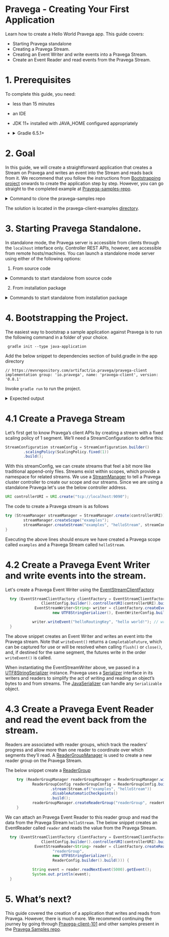 <!--
Copyright (c) Dell Inc., or its subsidiaries. All Rights Reserved.

Licensed under the Apache License, Version 2.0 (the "License");
you may not use this file except in compliance with the License.
You may obtain a copy of the License at

    http://www.apache.org/licenses/LICENSE-2.0
-->
# Pravega - Creating Your First Application

Learn how to create a Hello World Pravega app. This guide covers:
* Starting Pravega standalone
* Creating a Pravega Stream.
* Creating an Event Writer and write events into a Pravega Stream.
* Create an Event Reader and read events from the Pravega Stream.

 
# 1. Prerequisites
To complete this guide, you need:
* less than 15 minutes
* an IDE
* JDK 11+ installed with JAVA_HOME configured appropriately
* <details>
  <summary>Gradle 6.5.1+</summary>
  Installation : https://gradle.org/install/
  
  !! Verify Gradle is using the Java you expect. You can verify which JDK Gradle uses by running `gradle --version`.!!
</details>

# 2. Goal
In this guide, we will create a straightforward application that creates a Stream on Pravega and writes an event into the Stream and reads back from it.
We recommend that you follow the instructions from [Bootstrapping project](#4-Bootstrapping-the-Project) onwards to create the application step by step.
However, you can go straight to the completed example at [Pravega-samples-repo](https://github.com/pravega/pravega-samples).

<details>
<summary>Command to clone the pravega-samples repo</summary>
<p>

```java
git clone https://github.com/pravega/pravega-samples.git

```

</p>
</details>  


The solution is located in the pravega-client-examples [directory]( https://github.com/pravega/pravega-samples/tree/master/pravega-client-examples/src/main/java/io/pravega/example/gettingstarted ).

# 3. Starting Pravega Standalone.
In standalone mode, the Pravega server is accessible from clients through the `localhost` interface only. Controller REST APIs, however, are accessible from remote hosts/machines.
You can launch a standalone mode server using either of the following options:

1. From source code

<details>
<summary>Commands to start standalone from source code</summary>
<p>

Checkout the source code:
```java
$ git clone https://github.com/pravega/pravega.git
$ cd pravega
```
Build the Pravega standalone mode distribution:

```java
./gradlew startStandalone
```

</p>
</details>

2. From installation package

<details>
<summary>Commands to start standalone from installation package</summary>
<p>
Download the Pravega release from the [GitHub Releases](https://github.com/pravega/pravega/releases).

```java
$ tar xfvz pravega-<version>.tgz
```
Download and extract either tarball or zip files. Follow the instructions provided for the tar files (same can be applied for zip file) to launch all the components of Pravega on your local machine.

Run Pravega Standalone:

```java
$ pravega-<version>/bin/pravega-standalone
```

</p>
</details>  


# 4. Bootstrapping the Project.

The easiest way to bootstrap a sample application against Pravega is to run the following command in a folder of your choice. 
```
 gradle init --type java-application
```
Add the below snippet to dependencies section of build.gradle in the app directory
```
// https://mvnrepository.com/artifact/io.pravega/pravega-client
implementation group: 'io.pravega', name: 'pravega-client', version: '0.8.1'
```
Invoke `gradle run` to run the project.

 
<details>
<summary>Expected output</summary>
<p>

```java
osboxes@osboxes:/tmp/demo$ gradle run

> Task :app:run
Hello World!

BUILD SUCCESSFUL in 890ms
2 actionable tasks: 2 executed

```

</p>
</details>

# 4.1 Create a Pravega Stream

Let’s first get to know Pravega’s client APIs by creating a stream with a fixed scaling policy of 1 segment. We’ll need a StreamConfiguration to define this:
```java
StreamConfiguration streamConfig = StreamConfiguration.builder()
        .scalingPolicy(ScalingPolicy.fixed(1))
        .build();
```
With this streamConfig, we can create streams that feel a bit more like traditional append-only files. Streams exist within scopes, which provide a namespace for related streams. We use a [StreamManager](https://pravega.io/docs/latest/javadoc/clients/io/pravega/client/admin/StreamManager.html) to tell a Pravega cluster controller to create our scope and our streams. Since we are using a standalone Pravega let's use the below controller address.
```java
URI controllerURI = URI.create("tcp://localhost:9090");
```
The code to create a Pravega stream is as follows
```java
try (StreamManager streamManager = StreamManager.create(controllerURI)) {
        streamManager.createScope("examples");
        streamManager.createStream("examples", "helloStream", streamConfig);
}
```
Executing the above lines should ensure we have created a Pravega scope called `examples` and a Pravega Stream called `helloStream`.

# 4.2 Create a Pravega Event Writer and write events into the stream.

Let's create a Pravega Event Writer using the [EventStreamClientFactory](https://pravega.io/docs/latest/javadoc/clients/io/pravega/client/EventStreamClientFactory.html)

```java
  try (EventStreamClientFactory clientFactory = EventStreamClientFactory.withScope("examples",
                ClientConfig.builder().controllerURI(controllerURI).build());
             EventStreamWriter<String> writer = clientFactory.createEventWriter("helloStream",
                     new UTF8StringSerializer(), EventWriterConfig.builder().build())) {

            writer.writeEvent("helloRoutingKey", "hello world!"); // write an event.
  }
 ```
The above snippet creates an Event Writer and writes an event into the Pravega stream. Note that `writeEvent()` returns a `CompletableFuture`, which can be captured for use or will be resolved when calling `flush()` or `close()`, and, if destined for the same segment, the futures write in the order `writeEvent()` is called.
<p>
    
When instantiating the EventStreamWriter above, we passed in a [UTF8StringSerializer]( https://github.com/pravega/pravega/blob/master/client/src/main/java/io/pravega/client/stream/impl/UTF8StringSerializer.java ) instance. Pravega uses a [Serializer]( https://pravega.io/docs/latest/javadoc/clients/io/pravega/client/stream/Serializer.html) interface in its writers and readers to simplify the act of writing and reading an object’s bytes to and from streams. The [JavaSerializer](https://github.com/pravega/pravega/blob/master/client/src/main/java/io/pravega/client/stream/impl/JavaSerializer.java) can handle any `Serializable` object.
</p>

# 4.3 Create a Pravega Event Reader and read the event back from the stream.

Readers are associated with reader groups, which track the readers’ progress and allow more than one reader to coordinate over which segments they’ll read.
A [ReaderGroupManager](https://pravega.io/docs/latest/javadoc/clients/io/pravega/client/admin/ReaderGroupManager.html) is used to create a new reader group on the Pravega Stream.


The below snippet create a [ReaderGroup](https://pravega.io/docs/latest/javadoc/clients/io/pravega/client/stream/ReaderGroup.html)
```java
     try (ReaderGroupManager readerGroupManager = ReaderGroupManager.withScope("examples", controllerURI)) {
            ReaderGroupConfig readerGroupConfig = ReaderGroupConfig.builder()
                    .stream(Stream.of("examples", "helloStream"))
                    .disableAutomaticCheckpoints()
                    .build();
            readerGroupManager.createReaderGroup("readerGroup", readerGroupConfig);
     }
```
We can attach an Pravega Event Reader to this reader group and read the data from the Pravega Stream `helloStream`. The below snippet creates an EventReader called `reader` and reads the value from the Pravega Stream.

```java
  try (EventStreamClientFactory clientFactory = EventStreamClientFactory.withScope("examples",
                ClientConfig.builder().controllerURI(controllerURI).build());
             EventStreamReader<String> reader = clientFactory.createReader("reader",
                     "readerGroup",
                     new UTF8StringSerializer(),
                     ReaderConfig.builder().build())) {

            String event = reader.readNextEvent(5000).getEvent();
            System.out.println(event);
  }
```

# 5. What’s next?
This guide covered the creation of a application that writes and reads from Pravega. However, there is much more. We recommend continuing the journey by going through [Pravega-client-101](https://blog.pravega.io/2020/09/22/pravega-client-api-101/) and other samples present in the [Pravega Samples repo](https://github.com/pravega/pravega-samples).
